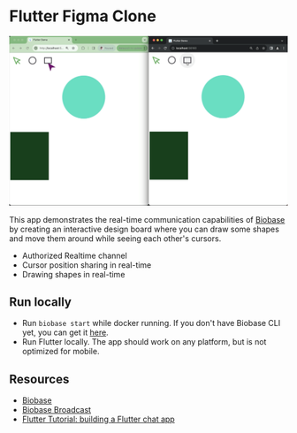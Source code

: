 # Flutter Figma Clone

![Biobase Figma Clone](https://raw.githubusercontent.com/dshukertjr/examples/main/.github/images/design.png 'Biobase Figma Clone')

This app demonstrates the real-time communication capabilities of [Biobase](https://biobase.studio) by creating an interactive design board where you can draw some shapes and move them around while seeing each other's cursors.

- Authorized Realtime channel
- Cursor position sharing in real-time
- Drawing shapes in real-time

## Run locally

- Run `biobase start` while docker running. If you don't have Biobase CLI yet, you can get it [here](https://biobase.studio/docs/guides/cli/getting-started).
- Run Flutter locally. The app should work on any platform, but is not optimized for mobile.

## Resources

- [Biobase](https://biobase.studio/)
- [Biobase Broadcast](https://biobase.studio/docs/guides/realtime/broadcast)
- [Flutter Tutorial: building a Flutter chat app](https://biobase.studio/blog/flutter-tutorial-building-a-chat-app)

